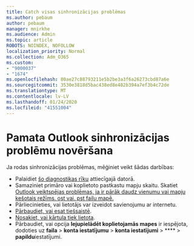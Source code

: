 ```yaml
---
title: Catch visas sinhronizācijas problēmas
ms.author: pebaum
author: pebaum
manager: mnirkhe
ms.audience: Admin
ms.topic: article
ROBOTS: NOINDEX, NOFOLLOW
localization_priority: Normal
ms.collection: Adm_O365
ms.custom:
- "9000037"
- "1674"
ms.openlocfilehash: 80ae27c88793211e5b2be3a3f6a26273cbd87a6e
ms.sourcegitcommit: 3530e3818d5bac438ed8e402b394a7ef3b4c72de
ms.translationtype: MT
ms.contentlocale: lv-LV
ms.lasthandoff: 01/24/2020
ms.locfileid: "41551004"
---
```

# <a name="basic-outlook-sync-troubleshooting"></a>Pamata Outlook sinhronizācijas problēmu novēršana

Ja rodas sinhronizācijas problēmas, mēģiniet veikt šādas darbības:

- Palaidiet [šo diagnostikas rīku](https://aka.ms/sara-outlooksendreceive) attiecīgajā datorā.
- Samaziniet primāro vai koplietoto pastkastu mapju skaitu. Skatiet [Outlook veiktspējas problēmas, ja ir pārāk daudz vienumu vai mapju kešotais režīms. ost vai. pst failu mapē.](https://support.microsoft.com/help/2768656/outlook-performance-issues-when-there-are-too-many-items-or-folders-in)
- Pārliecinieties, vai lietotājs var izveidot savienojumu ar internetu. 
- [Pārbaudiet, vai esat tiešsaistē](https://support.office.com/article/2460e4a8-16c7-47fc-b204-b1549275aac9).
- [Nosakiet, vai kārtula tiek lietota](https://support.office.com/article/C24F5DEA-9465-4DF4-AD17-A50704D66C59).
- Pārbaudiet, vai opcija **lejupielādēt koplietojamās mapes** ir iespējota, dodoties uz **faila** > **konta iestatījumu** > **konta iestatījumi** > **** > **papildu**iestatījumi.